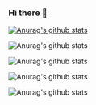 ### Hi there 👋

<!--
**melodyjerry/melodyjerry** is a ✨ _special_ ✨ repository because its `README.md` (this file) appears on your GitHub profile.

Here are some ideas to get you started:

- 🔭 I’m currently working on ...
- 🌱 I’m currently learning ...
- 👯 I’m looking to collaborate on ...
- 🤔 I’m looking for help with ...
- 💬 Ask me about ...
- 📫 How to reach me: ...
- 😄 Pronouns: ...
- ⚡ Fun fact: ...
-->

[![Anurag's github stats](https://github-readme-stats.vercel.app/api?username=melodyjerry)](https://github.com/anuraghazra/github-readme-stats)

![Anurag's github stats](https://github-readme-stats.vercel.app/api?username=melodyjerry&show_icons=true)

![Anurag's github stats](https://github-readme-stats.vercel.app/api?username=melodyjerry&hide=["contribs","prs"])

![Anurag's github stats](https://github-readme-stats.vercel.app/api?username=anuraghazra&show_icons=true&theme=radical)

![Anurag's github stats](https://github-readme-stats.vercel.app/api?username=melodyjerry&show_icons=true&theme=radical)
